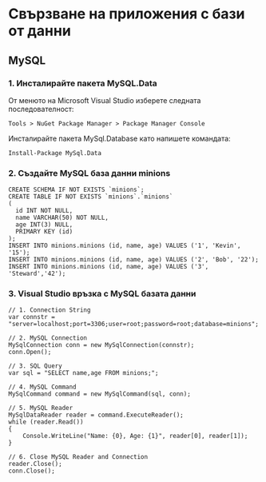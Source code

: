 # Свързване на приложения с бази от данни

## MySQL

### 1. Инсталирайте пакета MySQL.Data
От менюто на Microsoft Visual Studio изберете следната последователност:
```
Tools > NuGet Package Manager > Package Manager Console
```
Инсталирайте пакета MySql.Database като напишете командата:
```
Install-Package MySql.Data 
```

### 2. Създайте MySQL база данни minions 
```
CREATE SCHEMA IF NOT EXISTS `minions`;
CREATE TABLE IF NOT EXISTS `minions`.`minions` 
(
  id INT NOT NULL,
  name VARCHAR(50) NOT NULL,
  age INT(3) NULL,
  PRIMARY KEY (id)
);
INSERT INTO minions.minions (id, name, age) VALUES ('1', 'Kevin', '15');
INSERT INTO minions.minions (id, name, age) VALUES ('2', 'Bob', '22');
INSERT INTO minions.minions (id, name, age) VALUES ('3', 'Steward','42');
```

### 3. Visual Studio връзка с MySQL базата данни 
```
// 1. Connection String
var connstr = "server=localhost;port=3306;user=root;password=root;database=minions";

// 2. MySQL Connection
MySqlConnection conn = new MySqlConnection(connstr);
conn.Open();

// 3. SQL Query
var sql = "SELECT name,age FROM minions;";

// 4. MySQL Command
MySqlCommand command = new MySqlCommand(sql, conn);

// 5. MySQL Reader
MySqlDataReader reader = command.ExecuteReader();
while (reader.Read())
{
	Console.WriteLine("Name: {0}, Age: {1}", reader[0], reader[1]);
}

// 6. Close MySQL Reader and Connection
reader.Close();
conn.Close();
```